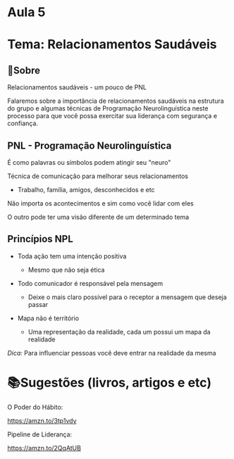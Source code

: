 # Aula 5

# Tema: Relacionamentos Saudáveis

## 📑Sobre
Relacionamentos saudáveis - um pouco de PNL

Falaremos sobre a importância de relacionamentos saudáveis na estrutura do grupo e algumas técnicas de Programação Neurolinguística neste processo para que você possa exercitar sua liderança com segurança e confiança.

## PNL - Programação Neurolinguística
É como palavras ou símbolos podem atingir seu "neuro"

Técnica de comunicação para melhorar seus relacionamentos 
  - Trabalho, família, amigos, desconhecidos e etc

Não importa os acontecimentos e sim como você lidar com eles

O outro pode ter uma visão diferente de um determinado tema

## Princípios NPL
- Toda ação tem uma intenção positiva
  - Mesmo que não seja ética

- Todo comunicador é responsável pela mensagem
  - Deixe o mais claro possível para o receptor a mensagem que deseja passar

- Mapa não é território
  - Uma representação da realidade, cada um possui um mapa da realidade

*Dica:* Para influenciar pessoas você deve entrar na realidade da mesma

# 📚Sugestões (livros, artigos e etc)
O Poder do Hábito:

https://amzn.to/3tp1vdy

Pipeline de Liderança:

https://amzn.to/2QqAtUB

